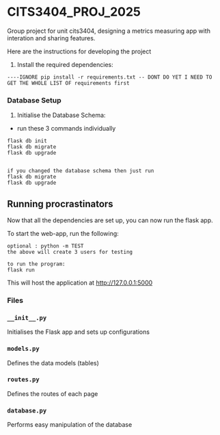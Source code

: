 # CITS3404_PROJ_2025
Group project for unit cits3404, designing a metrics measuring app with interation and sharing features.


Here are the instructions for developing the project

1. Install the required dependencies:

``` shell
----IGNORE pip install -r requirements.txt -- DONT DO YET I NEED TO GET THE WHOLE LIST OF requirements first
```

### Database Setup
1. Initialise the Database Schema:
- run these 3 commands individually
``` shell 
flask db init
flask db migrate
flask db upgrade


if you changed the database schema then just run 
flask db migrate
flask db upgrade
```

## Running procrastinators
Now that all the dependencies are set up, you can now run the flask app.

To start the web-app, run the following:

``` shell
optional : python -m TEST 
the above will create 3 users for testing

to run the program:
flask run
```
This will host the application at http://127.0.0.1:5000




### Files

### `__init__.py`
Initialises the Flask app and sets up configurations

### `models.py`
Defines the data models (tables) 

### `routes.py`
Defines the routes of each page 

### `database.py`
Performs easy manipulation of the database
